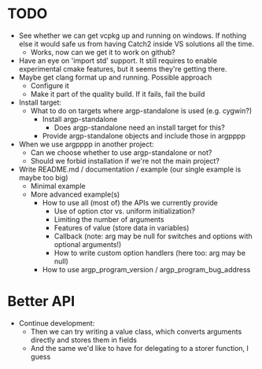 <!--
SPDX-FileCopyrightText: 2025 Thomas Mathys
SPDX-License-Identifier: MIT
-->

# TODO
* See whether we can get vcpkg up and running on windows. If nothing else it would safe us from having Catch2 inside VS solutions all the time.
  * Works, now can we get it to work on github?
* Have an eye on 'import std' support. It still requires to enable experimental cmake features, but it seems they're getting there.
* Maybe get clang format up and running. Possible approach
  * Configure it
  * Make it part of the quality build. If it fails, fail the build
* Install target:
  * What to do on targets where argp-standalone is used (e.g. cygwin?)
    * Install argp-standalone
      * Does argp-standalone need an install target for this?
    * Provide argp-standalone objects and include those in argpppp
* When we use argpppp in another project:
  * Can we choose whether to use argp-standalone or not?
  * Should we forbid installation if we're not the main project?
* Write README.md / documentation / example (our single example is maybe too big)
  * Minimal example
  * More advanced example(s)
    * How to use all (most of) the APIs we currently provide
      * Use of option ctor vs. uniform initialization?
      * Limiting the number of arguments
      * Features of value<T> (store data in variables)
      * Callback (note: arg may be null for switches and options with optional arguments!)
      * How to write custom option handlers (here too: arg may be null)
    * How to use argp_program_version / argp_program_bug_address

# Better API
* Continue development:
  * Then we can try writing a value class, which converts arguments directly and stores them in fields
  * And the same we'd like to have for delegating to a storer function, I guess
